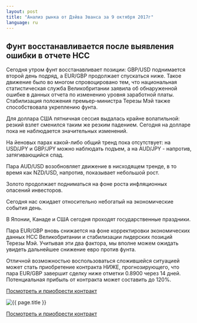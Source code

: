 ```yaml
---
layout: post
title: "Анализ рынка от Дэйва Эванса за 9 октября 2017г"
language: ru
---
```

## Фунт восстанавливается после выявления ошибки в отчете НСС

Сегодня утром фунт восстанавливает позиции: GBP/USD поднимается второй день подряд, а EUR/GBP продолжает спускаться ниже. Такое движение было во многом спровоцировано тем, что национальная статистическая служба Великобритании заявила об обнаруженной ошибке в данных отчета по изменению уровня заработной платы. Стабилизация положения премьер-министра Терезы Мэй также способствовала укреплению фунта.

Для доллара США пятничная сессия выдалась крайне волатильной: резкий взлет сменился таким же резким падением. Сегодня на долларе пока не наблюдается значительных изменений.

На йеновых парах какой-либо общий тренд пока отсутствует: на USD/JPY и GBP/JPY можно наблюдать подъем, а на AUD/JPY - напротив, затягивающийся спад.

Пара AUD/USD возобновляет движение в нисходящем тренде, в то время как NZD/USD, напротив, показывает небольшой рост.

Золото продолжает подниматься на фоне роста инфляционных опасений инвесторов.
 
 
Сегодня нас ожидает относительно небогатый на экономические события день.

В Японии, Канаде и США сегодня проходят государственные праздники.
 
 
Пара EUR/GBP вновь снижается на фоне корректировки экономических данных НСС Великобритании и стабилизации лидерских позиций Терезы Мэй. Учитывая эти два фактора, мы вполне можем ожидать увидеть дальнейшее снижение евро против фунта.

Отличной возможностью воспользоваться сложившейся ситуацией может стать приобретение контракта НИЖЕ, прогнозирующего, что пара EUR/GBP завершит сделку ниже отметки 0.8900 через 14 дней. Потенциальная прибыль от контракта может составить до 120%.


<a href="http://record.binary.com/_bivVDfg8lHux76XffYA0JmNd7ZgqdRLk/1/market=forex&underlying=frxEURGBP&formname=higherlower&duration_amount=14&duration_units=d&amount=10&amount_type=payout&expiry_type=duration&barrier=0.8900&s=1&t=Z9PmM9EuwzmeuQt4xQ8vLp0co5lt24DG" target="_blank">Посмотреть и приобрести контракт</a>

<img src="{{ site.url }}/images/oct/ru-09-oct-17.png" alt="{{ page.title }}"  title="{{ page.title }}">

<a href="%LINK%%?https://www.binary.com/d/trade.cgi?market=forex&underlying=frxEURGBP&formname=higherlower&duration_amount=14&duration_units=d&amount=10&amount_type=payout&expiry_type=duration&barrier=0.8900&s=1&t=Z9PmM9EuwzmeuQt4xQ8vLp0co5lt24DG" target="_blank">Посмотреть и приобрести контракт</a>